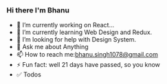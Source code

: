 ### Hi there I'm Bhanu

- 🔭 I’m currently working on React...
- 🌱 I’m currently learning Web Design and Redux.
- 🤔 I’m looking for help with Design System.
- 💬 Ask me about Anything 
- 📫 How to reach me:bhanu.singh1078@gmail.com 
- ⚡ Fun fact: well 21 days have passed, so you know 
- ✅ Todos

 
 
